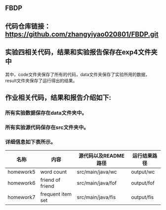 ## FBDP
## 代码仓库链接：https://github.com/zhangyiyao020801/FBDP.git

## 实验四相关代码，结果和实验报告保存在exp4文件夹中

其中，code文件夹保存了所有的代码，data文件夹保存了实验所用的数据，result文件夹保存了运行得出的结果。

## 作业相关代码，结果和报告介绍如下:

### 所有实验数据保存在data文件夹中。

### 所有实验源代码保存在src文件夹中。

### 详细信息如下表所示。

| 名称      | 内容              | 源代码以及README路径 | 运行结果路径 |
| --------- | ----------------- | -------------------- | ------------ |
| homework5 | word count        | src/main/java/wc     | output/wc    |
| homework6 | friend of friend  | src/main/java/fof    | output/fof   |
| homework7 | frequent item set | src/main/java/fis    | output/fis   |
